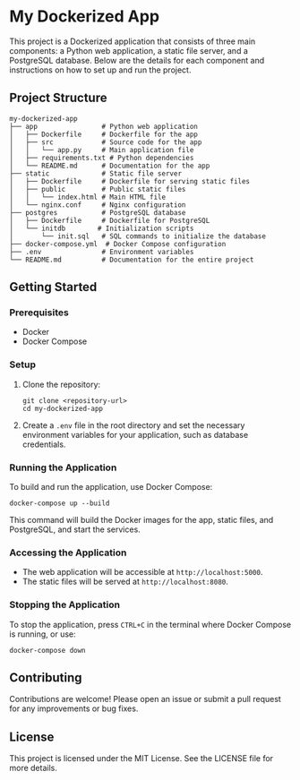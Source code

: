# My Dockerized App

This project is a Dockerized application that consists of three main components: a Python web application, a static file server, and a PostgreSQL database. Below are the details for each component and instructions on how to set up and run the project.

## Project Structure

```
my-dockerized-app
├── app                # Python web application
│   ├── Dockerfile     # Dockerfile for the app
│   ├── src            # Source code for the app
│   │   └── app.py     # Main application file
│   ├── requirements.txt # Python dependencies
│   └── README.md      # Documentation for the app
├── static             # Static file server
│   ├── Dockerfile     # Dockerfile for serving static files
│   ├── public         # Public static files
│   │   └── index.html # Main HTML file
│   └── nginx.conf     # Nginx configuration
├── postgres           # PostgreSQL database
│   ├── Dockerfile     # Dockerfile for PostgreSQL
│   └── initdb        # Initialization scripts
│       └── init.sql   # SQL commands to initialize the database
├── docker-compose.yml  # Docker Compose configuration
├── .env               # Environment variables
└── README.md          # Documentation for the entire project
```

## Getting Started

### Prerequisites

- Docker
- Docker Compose

### Setup

1. Clone the repository:
   ```
   git clone <repository-url>
   cd my-dockerized-app
   ```

2. Create a `.env` file in the root directory and set the necessary environment variables for your application, such as database credentials.

### Running the Application

To build and run the application, use Docker Compose:

```
docker-compose up --build
```

This command will build the Docker images for the app, static files, and PostgreSQL, and start the services.

### Accessing the Application

- The web application will be accessible at `http://localhost:5000`.
- The static files will be served at `http://localhost:8080`.

### Stopping the Application

To stop the application, press `CTRL+C` in the terminal where Docker Compose is running, or use:

```
docker-compose down
```

## Contributing

Contributions are welcome! Please open an issue or submit a pull request for any improvements or bug fixes.

## License

This project is licensed under the MIT License. See the LICENSE file for more details.